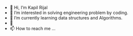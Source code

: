 - 👋 Hi, I’m Kapil Rijal
- 👀 I’m interested in solving engineering problem by coding.
- 🌱 I’m currently learning data structures and Algorithms.
- 💞️
- 📫 How to reach me ...

<!---
rijalkapil1994/rijalkapil1994 is a ✨ special ✨ repository because its `README.md` (this file) appears on your GitHub profile.
You can click the Preview link to take a look at your changes.
--->

